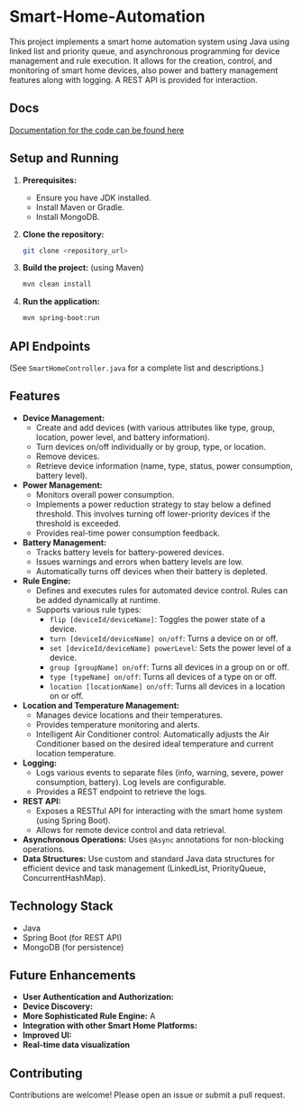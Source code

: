 # Smart-Home-Automation

This project implements a smart home automation system using Java using linked list and priority queue, and asynchronous programming for device management and rule execution.  It allows for the creation, control, and monitoring of smart home devices, also power and battery management features along with logging.  A REST API is provided for interaction.

## Docs
[Documentation for the code can be found here](https://duckyies.github.io/Smart-Home-Automation-Java/)

## Setup and Running

1. **Prerequisites:**
    * Ensure you have JDK installed.
    * Install Maven or Gradle.
    * Install MongoDB.


2. **Clone the repository:**

   ```bash
   git clone <repository_url>
   ```

3. **Build the project:** (using Maven)

   ```bash
   mvn clean install
   ```

4. **Run the application:**

   ```bash
   mvn spring-boot:run
   ```

## API Endpoints

(See `SmartHomeController.java` for a complete list and descriptions.)

## Features

* **Device Management:**
    * Create and add devices (with various attributes like type, group, location, power level, and battery information).
    * Turn devices on/off individually or by group, type, or location.
    * Remove devices.
    * Retrieve device information (name, type, status, power consumption, battery level).
* **Power Management:**
    * Monitors overall power consumption.
    * Implements a power reduction strategy to stay below a defined threshold.  This involves turning off lower-priority devices if the threshold is exceeded.
    * Provides real-time power consumption feedback.
* **Battery Management:**
    * Tracks battery levels for battery-powered devices.
    * Issues warnings and errors when battery levels are low.
    * Automatically turns off devices when their battery is depleted.
* **Rule Engine:**
    * Defines and executes rules for automated device control.  Rules can be added dynamically at runtime.
    * Supports various rule types:
        * `flip [deviceId/deviceName]`: Toggles the power state of a device.
        * `turn [deviceId/deviceName] on/off`: Turns a device on or off.
        * `set [deviceId/deviceName] powerLevel`: Sets the power level of a device.
        * `group [groupName] on/off`: Turns all devices in a group on or off.
        * `type [typeName] on/off`: Turns all devices of a type on or off.
        * `location [locationName] on/off`: Turns all devices in a location on or off.
* **Location and Temperature Management:**
    * Manages device locations and their temperatures.
    *  Provides temperature monitoring and alerts.
    *  Intelligent Air Conditioner control: Automatically adjusts the Air Conditioner based on the desired ideal temperature and current location temperature.
* **Logging:**
    * Logs various events to separate files (info, warning, severe, power consumption, battery).  Log levels are configurable.
    * Provides a REST endpoint to retrieve the logs.
* **REST API:**
    * Exposes a RESTful API for interacting with the smart home system (using Spring Boot).
    * Allows for remote device control and data retrieval.
* **Asynchronous Operations:**  Uses `@Async` annotations for non-blocking operations.
* **Data Structures:** Use custom and standard Java data structures for efficient device and task management (LinkedList, PriorityQueue, ConcurrentHashMap).


## Technology Stack

* Java
* Spring Boot (for REST API)
* MongoDB (for persistence)

## Future Enhancements

* **User Authentication and Authorization:**
* **Device Discovery:** 
* **More Sophisticated Rule Engine:**  A
* **Integration with other Smart Home Platforms:**
* **Improved UI:**
* **Real-time data visualization**


## Contributing

Contributions are welcome! Please open an issue or submit a pull request.